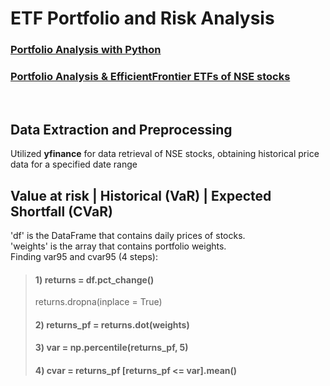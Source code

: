 # ETF Portfolio and Risk Analysis
### [Portfolio Analysis with Python](https://github.com/s1dewalker/Portfolio_Analysis/blob/main/Portfolio_Analysis.ipynb) <br/>
### [Portfolio Analysis & EfficientFrontier ETFs of NSE stocks](https://github.com/s1dewalker/Portfolio_Analysis/blob/main/ETFs.ipynb)
<br/> 

## Data Extraction and Preprocessing <br/>
Utilized **yfinance** for data retrieval of NSE stocks, obtaining historical price data for a specified date range

## Value at risk | Historical (VaR) | Expected Shortfall (CVaR) <br/>
'df' is the DataFrame that contains daily prices of stocks. <br/>
'weights' is the array that contains portfolio weights. <br/>
 Finding var95 and cvar95 (4 steps):<br/>
> #### 1) returns = df.pct_change()
> returns.dropna(inplace = True)
> #### 2) returns_pf = returns.dot(weights)
> #### 3) var = np.percentile(returns_pf, 5)
> #### 4) cvar = returns_pf [returns_pf <= var].mean()
